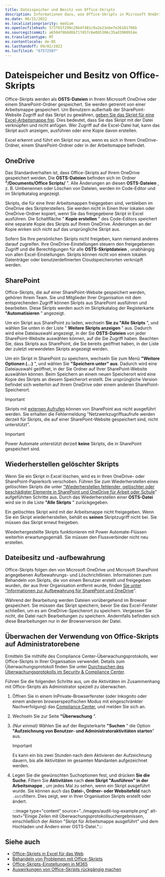 ```yaml
---
title: Dateispeicher und Besitz von Office-Skripts
description: Informationen dazu, wie Office-Skripts in Microsoft OneDrive gespeichert und zwischen Besitzern übertragen werden.
ms.date: 08/31/2022
ms.localizationpriority: medium
ms.openlocfilehash: 573f65f299c29b4f481c9a2e23ebe7e36181706b
ms.sourcegitcommit: a6504f8b0d6b717457c6e0b5306c35ad3900914e
ms.translationtype: MT
ms.contentlocale: de-DE
ms.lasthandoff: 09/02/2022
ms.locfileid: "67572507"
---
```

# <a name="office-scripts-file-storage-and-ownership"></a>Dateispeicher und Besitz von Office-Skripts

Office-Skripts werden als **OSTS-Dateien** in Ihrem Microsoft OneDrive oder einem SharePoint-Ordner gespeichert. Sie werden getrennt von einer Arbeitsmappe gespeichert. Um Benutzern außerhalb der SharePoint-Website Zugriff auf das Skript zu gewähren, [geben Sie das Skript für eine Excel-Arbeitsmappe frei](excel.md#share-office-scripts). Dies bedeutet, dass Sie das Skript mit der Datei verknüpfen und nicht anfügen. Wer Zugriff auf die Excel-Datei hat, kann das Skript auch anzeigen, ausführen oder eine Kopie davon erstellen.

Excel erkennt und führt ein Skript nur aus, wenn es sich in Ihrem OneDrive-Ordner, einem SharePoint-Ordner oder in der Arbeitsmappe befindet.

## <a name="onedrive"></a>OneDrive

Das Standardverhalten ist, dass Office-Skripts auf Ihrem OneDrive gespeichert werden. Die **OSTS-Dateien** befinden sich im Ordner **"/Documents/Office Scripts/** ". Alle Änderungen an diesen **OSTS-Dateien** , z. B. Umbenennen oder Löschen von Dateien, werden im Code-Editor und im Skriptkatalog angezeigt.

Skripts, die für eine Ihrer Arbeitsmappen freigegeben sind, verbleiben im OneDrive des Skripterstellers. Sie werden nicht in Einen Ihrer lokalen oder OneDrive-Ordner kopiert, wenn Sie das freigegebene Skript in Excel ausführen. Die Schaltfläche " **Kopie erstellen** " des Code-Editors speichert eine separate Kopie des Skripts auf Ihrem OneDrive. Änderungen an der Kopie wirken sich nicht auf das ursprüngliche Skript aus.

Sofern Sie Ihre persönlichen Skripts nicht freigeben, kann niemand anderes darauf zugreifen. Ihre OneDrive-Einstellungen steuern den freigegebenen Zugriff und die Berechtigungen für alle **OSTS-Skriptdateien** , unabhängig von allen Excel-Einstellungen. Skripts können nicht von einem lokalen Datenträger oder benutzerdefinierten Cloudspeicherorten verknüpft werden.

## <a name="sharepoint"></a>SharePoint

Office-Skripts, die auf einer SharePoint-Website gespeichert werden, gehören Ihrem Team. Sie und Mitglieder Ihrer Organisation mit dem entsprechenden Zugriff können Skripts aus SharePoint ausführen und bearbeiten. Diese Skripts werden auch im Skriptkatalog der Registerkarte **"Automatisieren** " angezeigt.

Um ein Skript aus SharePoint zu laden, wechseln **Sie zu "Alle Skripts** ", und wählen Sie unten in der Liste " **Weitere Skripts anzeigen** " aus. Dadurch wird eine Dateiauswahl angezeigt, in der Sie **OSTS-Dateien** von jeder SharePoint-Website auswählen können, auf die Sie Zugriff haben. Beachten Sie, dass Skripts aus SharePoint, die Sie bereits geöffnet haben, in der Liste der zuletzt verwendeten Skripts angezeigt werden.

Um ein Skript in SharePoint zu speichern, wechseln Sie zum Menü **"Weitere Optionen (...)** ", und wählen Sie **"Speichern unter" aus**. Dadurch wird eine Dateiauswahl geöffnet, in der Sie Ordner auf Ihrer SharePoint-Website auswählen können. Beim Speichern an einem neuen Speicherort wird eine Kopie des Skripts an diesem Speicherort erstellt. Die ursprüngliche Version befindet sich weiterhin auf Ihrem OneDrive oder einem anderen SharePoint-Speicherort.

> [!IMPORTANT]
> Skripts mit [externen Aufrufen](../develop/external-calls.md) können von SharePoint aus nicht ausgeführt werden. Sie erhalten die Fehlermeldung "Netzwerkzugriffsaufrufe werden derzeit für Skripts, die auf einer SharePoint-Website gespeichert sind, nicht unterstützt".

> [!IMPORTANT]
> Power Automate unterstützt derzeit **keine** Skripts, die in SharePoint gespeichert sind.

## <a name="restore-deleted-scripts"></a>Wiederherstellen gelöschter Skripts

Wenn Sie ein Skript in Excel löschen, wird es in Ihren OneDrive- oder SharePoint-Papierkorb verschoben. Führen Sie zum Wiederherstellen eines gelöschten Skripts die unter ["Wiederherstellen fehlender, gelöschter oder beschädigter Elemente in SharePoint und OneDrive für Arbeit oder Schule](https://support.microsoft.com/office/how-to-recover-missing-deleted-or-corrupted-items-in-sharepoint-and-onedrive-for-work-or-school-3d748edf-c072-46c9-81a4-4989056ebc87)" aufgeführten Schritte aus. Durch das Wiederherstellen einer **OSTS-Datei** wird sie in die Liste **"Alle Skripts** " zurückgegeben.

Ein gelöschtes Skript wird mit der Arbeitsmappe nicht freigegeben. Wenn Sie ein Skript wiederherstellen, behält es **seinen** Skriptzugriff nicht bei. Sie müssen das Skript erneut freigeben.

Wiederhergestellte Skripts funktionieren mit Power Automate-Flüssen weiterhin erwartungsgemäß. Sie müssen den Flussverbinder nicht neu erstellen.

## <a name="file-ownership-and-retention"></a>Dateibesitz und -aufbewahrung

Office-Skripts folgen den von Microsoft OneDrive und Microsoft SharePoint angegebenen Aufbewahrungs- und Löschrichtlinien. Informationen zum Behandeln von Skripts, die von einem Benutzer erstellt und freigegeben wurden, der aus Ihrer Organisation entfernt wurde, finden [Sie unter "Informationen zur Aufbewahrung für SharePoint und OneDrive](/microsoft-365/compliance/retention-policies-sharepoint?view=o365-worldwide&preserve-view=true)".

Während der Bearbeitung werden Dateien vorübergehend im Browser gespeichert. Sie müssen das Skript speichern, bevor Sie das Excel-Fenster schließen, um es am OneDrive-Speicherort zu speichern. Vergessen Sie nicht, die Datei nach Bearbeitungen zu speichern. Andernfalls befinden sich diese Bearbeitungen nur in der Browserversion der Datei.

## <a name="audit-office-scripts-usage-at-the-admin-level"></a>Überwachen der Verwendung von Office-Skripts auf Administratorebene

Ermitteln Sie mithilfe des Compliance Center-Überwachungsprotokolls, wer Office-Skripts in Ihrer Organisation verwendet. Details zum Überwachungsprotokoll finden Sie unter [Durchsuchen des Überwachungsprotokolls im Security & Compliance Center](/microsoft-365/compliance/search-the-audit-log-in-security-and-compliance?view=o365-worldwide&preserve-view=true#search-the-audit-log).

Führen Sie die folgenden Schritte aus, um die Aktivitäten im Zusammenhang mit Office-Skripts als Administrator speziell zu überwachen.

1. Öffnen Sie in einem InPrivate-Browserfenster (oder Inkognito oder einem anderen browserspezifischen Modus mit eingeschränkter Nachverfolgung) das [Compliance Center](https://compliance.microsoft.com/), und melden Sie sich an.
1. Wechseln Sie zur Seite **"Überwachung** ".
1. *(Nur einmal)* Wählen Sie auf der Registerkarte **"Suchen** " die Option **"Aufzeichnung von Benutzer- und Administratoraktivitäten starten**" aus.

    > [!IMPORTANT]
    > Es kann ein bis zwei Stunden nach dem Aktivieren der Aufzeichnung dauern, bis alle Aktivitäten im gesamten Mandanten aufgezeichnet werden.

1. Legen Sie die gewünschten Suchoptionen fest, und drücken **Sie die Suche**. Filtern Sie **Aktivitäten** nach **dem Skript "Ausführen" in der Arbeitsmappe** , um jedes Mal zu sehen, wenn ein Skript ausgeführt wurde. Sie können auch das **Datei-, Ordner- oder Websitefeld** nach `.osts`filtern. Dies zeigt, wer in Ihrer Organisation Skripts erstellt oder ändert.

    :::image type="content" source="../images/audit-log-example.png" alt-text="Einige Zeilen mit Überwachungsprotokollsuchergebnissen, einschließlich der Aktion &quot;Skript für Arbeitsmappe ausgeführt&quot; und dem Hochladen und Ändern einer OSTS-Datei.":::

## <a name="see-also"></a>Siehe auch

- [Office-Skripts in Excel für das Web](https://support.microsoft.com/office/226eddbc-3a44-4540-acfe-fccda3d1122b)
- [Behandeln von Problemen mit Office-Skripts](../testing/troubleshooting.md)
- [Office-Skripts-Einstellungen in M365](/microsoft-365/admin/manage/manage-office-scripts-settings)
- [Auswirkungen von Office-Skripts rückgängig machen](../testing/undo.md)
